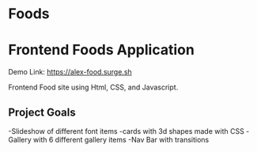 # Foods
# Frontend Foods Application
Demo Link: https://alex-food.surge.sh

Frontend Food site using Html, CSS, and Javascript. 

## Project Goals

-Slideshow of different font items 
-cards with 3d shapes made with CSS 
-Gallery with 6 different gallery items
-Nav Bar with transitions

